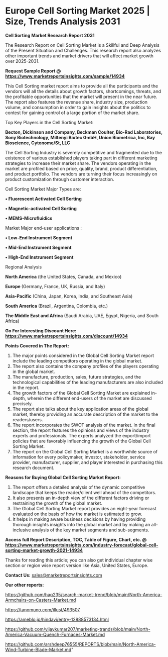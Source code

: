  # Europe Cell Sorting Market 2025 | Size, Trends Analysis 2031

<strong>Cell Sorting Market Research Report 2031</strong>

The Research Report on Cell Sorting Market is a Skillful and Deep Analysis of the Present Situation and Challenges. This research report also analyzes other important trends and market drivers that will affect market growth over 2025-2031.

<strong>Request Sample Report @ <a href=https://www.marketreportsinsights.com/sample/14934>https://www.marketreportsinsights.com/sample/14934</a></strong>

This Cell Sorting market report aims to provide all the participants and the vendors will all the details about growth factors, shortcomings, threats, and the profitable opportunities that the market will present in the near future. The report also features the revenue share, industry size, production volume, and consumption in order to gain insights about the politics to contest for gaining control of a large portion of the market share.

Top Key Players in the Cell Sorting Market:

<strong>Becton, Dickinson and Company, Beckman Coulter, Bio-Rad Laboratories, Sony Biotechnology, Miltenyi Biotec GmbH, Union Biometrica, Inc, Bay Bioscience, Cytonome/St, LLC</strong>

The Cell Sorting Industry is severely competitive and fragmented due to the existence of various established players taking part in different marketing strategies to increase their market share. The vendors operating in the market are profiled based on price, quality, brand, product differentiation, and product portfolio. The vendors are turning their focus increasingly on product customization through customer interaction.

Cell Sorting Market Major Types are:

<strong>• Fluorescent Activated Cell Sorting

• Magnetic-activated Cell Sorting

• MEMS-Microfluidics</strong>

Market Major end-user applications :

<strong>• Low-End Instrument Segment

• Mid-End Instrument Segment

• High-End Instrument Segment</strong>

Regional Analysis

</u><strong><b>North America</b></strong> (the United States, Canada, and Mexico)

<strong><b>Europe </b></strong>(Germany, France, UK, Russia, and Italy)

<strong><b>Asia-Pacific</b></strong> (China, Japan, Korea, India, and Southeast Asia)

<strong><b>South America</b></strong> (Brazil, Argentina, Colombia, etc.)

<strong><b>The Middle East and Africa</b></strong> (Saudi Arabia, UAE, Egypt, Nigeria, and South Africa)

<strong>Go For Interesting Discount Here: <a href=https://www.marketreportsinsights.com/discount/14934>https://www.marketreportsinsights.com/discount/14934</a></strong>

<strong>Points Covered in The Report:</strong>
<ol>
  <li>The major points considered in the Global Cell Sorting Market report include the leading competitors operating in the global market.</li>
  <li>The report also contains the company profiles of the players operating in the global market.</li>
  <li>The manufacture, production, sales, future strategies, and the technological capabilities of the leading manufacturers are also included in the report.</li>
  <li>The growth factors of the Global Cell Sorting Market are explained in-depth, wherein the different end-users of the market are discussed precisely.</li>
  <li>The report also talks about the key application areas of the global market, thereby providing an accurate description of the market to the readers/users.</li>
  <li>The report incorporates the SWOT analysis of the market. In the final section, the report features the opinions and views of the industry experts and professionals. The experts analyzed the export/import policies that are favorably influencing the growth of the Global Cell Sorting Market.</li>
  <li>The report on the Global Cell Sorting Market is a worthwhile source of information for every policymaker, investor, stakeholder, service provider, manufacturer, supplier, and player interested in purchasing this research document.</li>
</ol>
<strong>Reasons for Buying Global Cell Sorting Market Report:</strong>

<ol>
  <li>The report offers a detailed analysis of the dynamic competitive landscape that keeps the reader/client well ahead of the competitors.</li>
  <li>It also presents an in-depth view of the different factors driving or restraining the growth of the global market.</li>
  <li>The Global Cell Sorting Market report provides an eight-year forecast evaluated on the basis of how the market is estimated to grow.</li>
  <li>It helps in making aware business decisions by having providing thorough insights insights into the global market and by making an all-inclusive analysis of the key market segments and sub-segments.</li>
</ol>
<strong>Access full Report Description, TOC, Table of Figure, Chart, etc. @ <a href=https://www.marketreportsinsights.com/industry-forecast/global-cell-sorting-market-growth-2021-14934>https://www.marketreportsinsights.com/industry-forecast/global-cell-sorting-market-growth-2021-14934</a></strong>


Thanks for reading this article; you can also get individual chapter wise section or region wise report version like Asia, United States, Europe.

<strong>Contact Us:</strong>
sales@marketreportsinsights.com

<strong>Our other reports:</strong>

<a href=https://github.com/haq235/search-market-trend/blob/main/North-America-Armchairs-on-Casters-Market.md>https://github.com/haq235/search-market-trend/blob/main/North-America-Armchairs-on-Casters-Market.md</a>

<a href=https://tanomuno.com/illust/493507>https://tanomuno.com/illust/493507</a>

<a href=https://ameblo.jp/hindavi/entry-12888573134.html>https://ameblo.jp/hindavi/entry-12888573134.html</a>

<a href=https://github.com/vijaykumar207/marketing-trands/blob/main/North-America-Vacuum-Quench-Furnaces-Market.md>https://github.com/vijaykumar207/marketing-trands/blob/main/North-America-Vacuum-Quench-Furnaces-Market.md</a>

<a href=https://github.com/arshdeep76555/REPORTS/blob/main/North-America-Wind-Turbine-Blade-Market.md>https://github.com/arshdeep76555/REPORTS/blob/main/North-America-Wind-Turbine-Blade-Market.md</a>"

